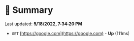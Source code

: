 # 📖 Summary
Last updated: **5/18/2022, 7:34:20 PM**

- `GET` [https://google.com](https://google.com) - **Up** (111ms)
